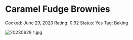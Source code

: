 # Caramel Fudge Brownies

Cooked: June 29, 2023
Rating: 0.92
Status: Yes
Tag: Baking

![20230629 1.jpg](20230629_1.jpg)